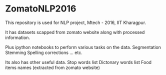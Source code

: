 # ZomatoNLP2016
This repository is used for NLP project, Mtech - 2016, IIT Kharagpur.

It has datasets scapped from zomato website along with processed information.

Plus ipython notebooks to perform various tasks on the data.
Segmentation
Stemming
Spelling corrections 
... etc.

Its also has other useful data.
Stop words list
Dictonary words list
Food items names (extracted from zomato website)

